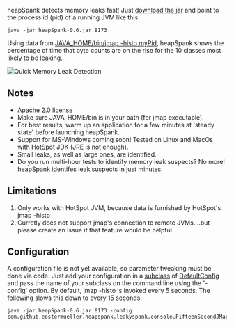 heapSpank detects memory leaks fast!  Just [download the jar](https://github.com/eostermueller/heapSpank/releases/download/v0.6/heapSpank-0.6.jar) and point to the process id (pid) of a running JVM like this:

    java -jar heapSpank-0.6.jar 8173

Using data from [JAVA_HOME/bin/jmap -histo myPid](https://docs.oracle.com/javase/8/docs/technotes/guides/troubleshoot/tooldescr014.html#BABJIIHH), heapSpank shows the percentage of time that byte counts are on the rise for the 10 classes most likely to be leaking.

![Quick Memory Leak Detection](https://cloud.githubusercontent.com/assets/175773/21078075/63990eb2-bf27-11e6-8b5e-5de636302fa6.png)



## Notes
* [Apache 2.0 license](https://github.com/eostermueller/heapSpank/blob/master/LICENSE.txt)
* Make sure JAVA_HOME/bin is in your path (for jmap executable).
* For best results, warm up an application for a few minutes at 'steady state' before launching heapSpank.
* Support for MS-Windows coming soon! Tested on Linux and MacOs with HotSpot JDK (JRE is not enough).
* Small leaks, as well as large ones, are identified.
* Do you run multi-hour tests to identify memory leak suspects?  No more!  heapSpank identifes leak suspects in just minutes.

## Limitations
1. Only works with HotSpot JVM, because data is furnished by HotSpot's jmap -histo <myPid>
2. Curretly does not support jmap's connection to remote JVMs....but please create an issue if that feature would be helpful.

## Configuration
A configuration file is not yet available, so parameter tweaking must be done via code.  Just add your configuration in a [subclass](https://github.com/eostermueller/heapSpank/blob/master/src/main/java/com/github/eostermueller/heapspank/leakyspank/console/FifteenSecondJMapHistoInterval.java) of [DefaultConfig](https://github.com/eostermueller/heapSpank/blob/master/src/main/java/com/github/eostermueller/heapspank/leakyspank/console/DefaultConfig.java) and pass the name of your subclass on the command line using the '-config' option.  By default, jmap -histo is invoked every 5 seconds.  The following slows this down to every 15 seconds.

    java -jar heapSpank-0.6.jar 8173 -config com.github.eostermueller.heapspank.leakyspank.console.FifteenSecondJMapHistoInterval

